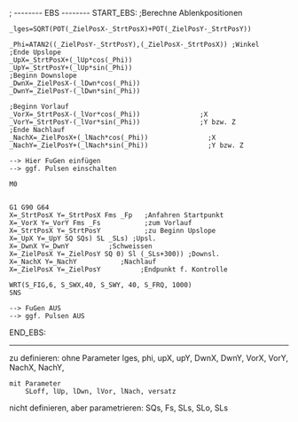 ; -------- EBS --------
START_EBS:
    ;Berechne Ablenkpositionen

    _lges=SQRT(POT(_ZielPosX-_StrtPosX)+POT(_ZielPosY-_StrtPosY))

    _Phi=ATAN2((_ZielPosY-_StrtPosY),(_ZielPosX-_StrtPosX)) ;Winkel
    ;Ende Upslope
    _UpX=_StrtPosX+(_lUp*cos(_Phi))
    _UpY=_StrtPosY+(_lUp*sin(_Phi))               
    ;Beginn Downslope
    _DwnX=_ZielPosX-(_lDwn*cos(_Phi))
    _DwnY=_ZielPosY-(_lDwn*sin(_Phi))

    ;Beginn Vorlauf
    _VorX=_StrtPosX-(_lVor*cos(_Phi))               ;X
    _VorY=_StrtPosY-(_lVor*sin(_Phi))               ;Y bzw. Z
    ;Ende Nachlauf
    _NachX=_ZielPosX+(_lNach*cos(_Phi))               ;X
    _NachY=_ZielPosY+(_lNach*sin(_Phi))               ;Y bzw. Z

    --> Hier FuGen einfügen
    --> ggf. Pulsen einschalten

    M0


    G1 G90 G64
    X=_StrtPosX Y=_StrtPosX Fms _Fp   ;Anfahren Startpunkt
    X=_VorX Y=_VorY Fms _Fs           ;zum Vorlauf
    X=_StrtPosX Y=_StrtPosY           ;zu Beginn Upslope
    X=_UpX Y=_UpY SQ SQs) SL _SLs) ;Upsl.
    X=_DwnX Y=_DwnY          ;Schweissen
    X=_ZielPosX Y=_ZielPosY SQ 0) Sl (_SLs+300)) ;Downsl.
    X=_NachX Y=_NachY           ;Nachlauf
    X=_ZielPosX Y=_ZielPosY          ;Endpunkt f. Kontrolle

    WRT(S_FIG,6, S_SWX,40, S_SWY, 40, S_FRQ, 1000)
    SNS

    --> FuGen AUS
    --> ggf. Pulsen AUS

END_EBS:



--------------------------------------------------------------------

 zu definieren:
    ohne Parameter
        lges, phi, upX, upY, DwnX, DwnY, VorX, VorY, NachX, NachY, 
  
    mit Parameter
        SLoff, lUp, lDwn, lVor, lNach, versatz

nicht definieren, aber parametrieren: 
    SQs, Fs, SLs, SLo, SLs  



 